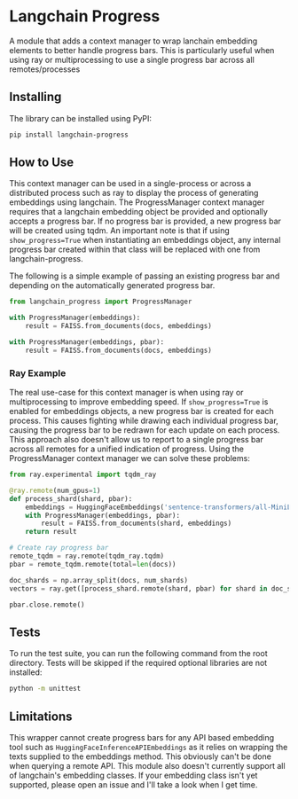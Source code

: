 # Langchain Progress

A module that adds a context manager to wrap lanchain embedding elements to better handle progress bars. This is particularly useful when using ray or multiprocessing to use a single progress bar across all remotes/processes


## Installing

The library can be installed using PyPI:

```bash
pip install langchain-progress
```

## How to Use

This context manager can be used in a single-process or across a distributed process such as ray to display the process of generating embeddings using langchain. The ProgressManager context manager requires that a langchain embedding object be provided and optionally accepts a progress bar. If no progress bar is provided, a new progress bar will be created using tqdm. An important note is that if using `show_progress=True` when instantiating an embeddings object, any internal progress bar created within that class will be replaced with one from langchain-progress.

The following is a simple example of passing an existing progress bar and depending on the automatically generated progress bar.

```python
from langchain_progress import ProgressManager

with ProgressManager(embeddings):
    result = FAISS.from_documents(docs, embeddings)

with ProgressManager(embeddings, pbar):
    result = FAISS.from_documents(docs, embeddings)
```

### Ray Example

The real use-case for this context manager is when using ray or multiprocessing to improve embedding speed. If `show_progress=True` is enabled for embeddings objects, a new  progress bar is created for each process. This causes fighting while drawing each individual progress bar, causing the progress bar to be redrawn for each update on each process. This approach also doesn't allow us to report to a single progress bar across all remotes for a unified indication of progress. Using the ProgressManager context manager we can solve these problems:

```python
from ray.experimental import tqdm_ray

@ray.remote(num_gpus=1)
def process_shard(shard, pbar):
    embeddings = HuggingFaceEmbeddings('sentence-transformers/all-MiniLM-L6-v2')
    with ProgressManager(embeddings, pbar):
        result = FAISS.from_documents(shard, embeddings)
    return result

# Create ray progress bar
remote_tqdm = ray.remote(tqdm_ray.tqdm)
pbar = remote_tqdm.remote(total=len(docs))

doc_shards = np.array_split(docs, num_shards)
vectors = ray.get([process_shard.remote(shard, pbar) for shard in doc_shards])

pbar.close.remote()
```

## Tests

To run the test suite, you can run the following command from the root directory. Tests will be skipped if the required optional libraries are not installed:

```bash
python -m unittest
```

## Limitations

This wrapper cannot create progress bars for any API based embedding tool such as `HuggingFaceInferenceAPIEmbeddings` as it relies on wrapping the texts supplied to the embeddings method. This obviously can't be done when querying a remote API. This module also doesn't currently support all of langchain's embedding classes. If your embedding class isn't yet supported, please open an issue and I'll take a look when I get time.
